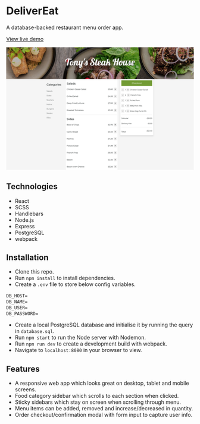 # DeliverEat

A database-backed restaurant menu order app.

[View live demo](https://takeawaymenu.herokuapp.com/)

![ScreenShot](/screenshots/deliverEatDesktopScreenshot.png)

## Technologies

- React
- SCSS
- Handlebars
- Node.js
- Express
- PostgreSQL
- webpack

## Installation

- Clone this repo.
- Run `npm install` to install dependencies.
- Create a `.env` file to store below config variables.

```
DB_HOST=
DB_NAME=
DB_USER=
DB_PASSWORD=
```

- Create a local PostgreSQL database and initialise it by running the query in `database.sql`.
- Run `npm start` to run the Node server with Nodemon.
- Run `npm run dev` to create a development build with webpack.
- Navigate to `localhost:8080` in your browser to view.

## Features

- A responsive web app which looks great on desktop, tablet and mobile screens.
- Food category sidebar which scrolls to each section when clicked.
- Sticky sidebars which stay on screen when scrolling through menu.
- Menu items can be added, removed and increase/decreased in quantity.
- Order checkout/confirmation modal with form input to capture user info.
